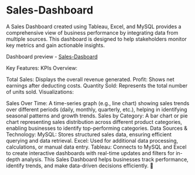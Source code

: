 # Sales-Dashboard
A Sales Dashboard created using Tableau, Excel, and MySQL provides a comprehensive view of business performance by integrating data from multiple sources. This dashboard is designed to help stakeholders monitor key metrics and gain actionable insights.

Dashboard preview - <a href="https://public.tableau.com/app/profile/parth.sarathi.sharma8678/viz/SalesDashboard_17209825667380/SalesDashboard">Sales-Dasboard</a>

Key Features:
KPIs Overview:

Total Sales: Displays the overall revenue generated.
Profit: Shows net earnings after deducting costs.
Quantity Sold: Represents the total number of units sold.
Visualizations:

Sales Over Time: A time-series graph (e.g., line chart) showing sales trends over different periods (daily, monthly, quarterly, etc.), helping in identifying seasonal patterns and growth trends.
Sales by Category: A bar chart or pie chart representing sales distribution across different product categories, enabling businesses to identify top-performing categories.
Data Sources & Technology:
MySQL: Stores structured sales data, ensuring efficient querying and data retrieval.
Excel: Used for additional data processing, calculations, or manual data entry.
Tableau: Connects to MySQL and Excel to create interactive dashboards with real-time updates and filters for in-depth analysis.
This Sales Dashboard helps businesses track performance, identify trends, and make data-driven decisions efficiently. 🚀












